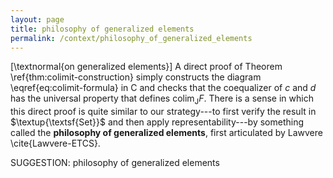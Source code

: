 ```yaml
---
layout: page
title: philosophy of generalized elements
permalink: /context/philosophy_of_generalized_elements
---
```

[\textnormal{on generalized elements}]
A direct proof of Theorem \ref{thm:colimit-construction} simply constructs the diagram \eqref{eq:colimit-formula} in $\mathsf{C}$ and checks that the coequalizer of $c$ and $d$ has the universal property that defines $\mathrm{colim}_\mathsf{J} F$. There is a sense in which this direct proof is quite similar to our strategy---to first verify the result in $\textup{\textsf{Set}}$ and then apply representability---by something  called the **philosophy of generalized elements**, first articulated by Lawvere \cite{Lawvere-ETCS}.

SUGGESTION: philosophy of generalized elements